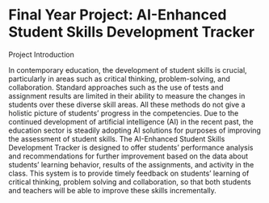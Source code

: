 # Final Year Project: AI-Enhanced Student Skills Development Tracker
 
Project Introduction

In contemporary education, the development of student skills is crucial, particularly in areas such as critical thinking, problem-solving, and collaboration. Standard approaches such as the use of tests and assignment results are limited in their ability to measure the changes in students over these diverse skill areas. All these methods do not give a holistic picture of students’ progress in the competencies. Due to the continued development of artificial intelligence (AI) in the recent past, the education sector is steadily adopting AI solutions for purposes of improving the assessment of student skills. 
The AI-Enhanced Student Skills Development Tracker is designed to offer students’ performance analysis and recommendations for further improvement based on the data about students’ learning behavior, results of the assignments, and activity in the class. This system is to provide timely feedback on students’ learning of critical thinking, problem solving and collaboration, so that both students and teachers will be able to improve these skills incrementally.
